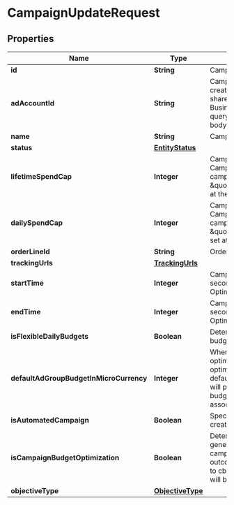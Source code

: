 

# CampaignUpdateRequest

## Properties

Name | Type | Description | Notes
------------ | ------------- | ------------- | -------------
**id** | **String** | Campaign ID. | 
**adAccountId** | **String** | Campaign&#39;s Advertiser ID. If you want to create a campaign in a Business Account shared account you need to specify the Business Access advertiser ID in both the query path param as well as the request body schema. | 
**name** | **String** | Campaign name. |  [optional]
**status** | [**EntityStatus**](EntityStatus.md) |  |  [optional]
**lifetimeSpendCap** | **Integer** | Campaign total spending cap. Required for Campaign Budget Optimization (CBO) campaigns. This and \&quot;daily_spend_cap\&quot; cannot be set at the same time. |  [optional]
**dailySpendCap** | **Integer** | Campaign daily spending cap. Required for Campaign Budget Optimization (CBO) campaigns. This and \&quot;lifetime_spend_cap\&quot; cannot be set at the same time. |  [optional]
**orderLineId** | **String** | Order line ID that appears on the invoice. |  [optional]
**trackingUrls** | [**TrackingUrls**](TrackingUrls.md) |  |  [optional]
**startTime** | **Integer** | Campaign start time. Unix timestamp in seconds. Only used for Campaign Budget Optimization (CBO) campaigns. |  [optional]
**endTime** | **Integer** | Campaign end time. Unix timestamp in seconds. Only used for Campaign Budget Optimization (CBO) campaigns. |  [optional]
**isFlexibleDailyBudgets** | **Boolean** | Determine if a campaign has flexible daily budgets setup. |  [optional]
**defaultAdGroupBudgetInMicroCurrency** | **Integer** | When transitioning from campaign budget optimization to non-campaign budget optimization, the default_ad_group_budget_in_micro_currency will propagate to each child ad groups daily budget. Unit is micro currency of the associated advertiser account. |  [optional]
**isAutomatedCampaign** | **Boolean** | Specifies whether the campaign was created in the automated campaign flow |  [optional]
**isCampaignBudgetOptimization** | **Boolean** | Determines if a campaign automatically generate ad-group level budgets given a campaign budget to maximize campaign outcome. When transitioning from non-cbo to cbo, all previous child ad group budget will be cleared. |  [optional]
**objectiveType** | [**ObjectiveType**](ObjectiveType.md) |  |  [optional]




